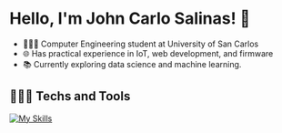 # Hello, I'm John Carlo Salinas! 👋

* 👨🏻‍💻 Computer Engineering student at University of San Carlos
* 🌐 Has practical experience in IoT, web development, and firmware
* 📚 Currently exploring data science and machine learning.

## 👨🏻‍💻 Techs and Tools
[![My Skills](https://skillicons.dev/icons?i=ts,js,react,html,css,bootstrap,postgres,firebase,c,java,python,fastapi,tensorflow)](https://skillicons.dev)
